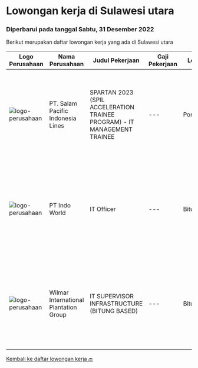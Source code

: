 
  # Lowongan kerja di Sulawesi utara

  ### Diperbarui pada tanggal Sabtu, 31 Desember 2022

  Berikut merupakan daftar lowongan kerja yang ada di Sulawesi utara

  |Logo Perusahaan | Nama Perusahaan | Judul Pekerjaan | Gaji Pekerjaan | Lokasi | Deskripsi | Tanggal diunggah | Pranala |
  | -------------- | --------------- | --------------- | --------- | --------- | -------------- | ------- | ----------- |
  |![logo-perusahaan](https://image-service-cdn.seek.com.au/5540e9b59290cebacfff7858722d5ede593231d9/ee4dce1061f3f616224767ad58cb2fc751b8d2dc)|PT. Salam Pacific Indonesia Lines|SPARTAN 2023 (SPIL ACCELERATION TRAINEE PROGRAM) - IT MANAGEMENT TRAINEE|---|Pontianak|Calling for high achiever fresh graduates to join our trainee program. Enhance yourself by learning in the real world working environment. In this...|Sabtu, 17 Desember 2022|https://www.jobstreet.co.id/id/job/spartan-2023-spil-acceleration-trainee-program-it-management-trainee-4147984?token=0~c11558ee-f887-497a-978e-e4f195b5d744&sectionRank=1&jobId=jobstreet-id-job-4147984|
|![logo-perusahaan](https://image-service-cdn.seek.com.au/f6cef2a64eba4b3ebfa8576d5b201caa927fceb0/ee4dce1061f3f616224767ad58cb2fc751b8d2dc)|PT Indo World|IT Officer|---|Bitung|Job Spesification: Manage all IT System, Networking, Hardware &amp; Software Troubleshooting Manage CCTV System, Mikrotik, PABX and Server Network...|Selasa, 13 Desember 2022|https://www.jobstreet.co.id/id/job/it-officer-4142143?token=0~c11558ee-f887-497a-978e-e4f195b5d744&sectionRank=2&jobId=jobstreet-id-job-4142143|
|![logo-perusahaan](https://image-service-cdn.seek.com.au/5683be4817b674e99653d054bb367590069452e8/ee4dce1061f3f616224767ad58cb2fc751b8d2dc)|Wilmar International Plantation Group|IT SUPERVISOR INFRASTRUCTURE (BITUNG BASED)|---|Bitung|Actively monitors and analyzes user requests, evaluates and applies solutions. Troubleshoots any IT technical issues and resolves in a courteous,...|Kamis, 22 Desember 2022|https://www.jobstreet.co.id/id/job/it-supervisor-infrastructure-bitung-based-1034135769?token=0~c11558ee-f887-497a-978e-e4f195b5d744&sectionRank=3&jobId=jobstreet-id-job-1034135769|


  [Kembali ke daftar lowongan kerja 🔙](../README.md#daftar-lowongan-kerja)
  